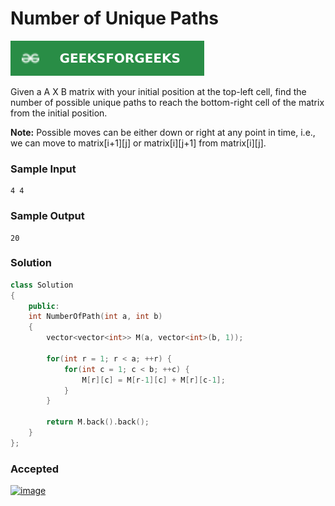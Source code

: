# Number of Unique Paths

[![Problem Link](../assets/gfg.svg)](https://practice.geeksforgeeks.org/problems/number-of-unique-paths5339/1/#)

Given a A X B matrix with your initial position at the top-left cell, find the number of possible unique paths to reach the bottom-right cell of the matrix from the initial position.

**Note:** Possible moves can be either down or right at any point in time, i.e., we can move to matrix[i+1][j] or matrix[i][j+1] from matrix[i][j].

### Sample Input
```
4 4
```

### Sample Output
```
20
```

### Solution
```cpp
class Solution
{
    public:
    int NumberOfPath(int a, int b)
    {
        vector<vector<int>> M(a, vector<int>(b, 1));
        
        for(int r = 1; r < a; ++r) {
            for(int c = 1; c < b; ++c) {
                M[r][c] = M[r-1][c] + M[r][c-1];
            }
        }

        return M.back().back();
    }
};
```

### Accepted
[![image](https://user-images.githubusercontent.com/44930179/151651824-26986bcc-cd3c-4654-a870-b210a006d337.png)](https://practice.geeksforgeeks.org/viewSol.php?subId=7bf1795b21916bac65f47e3dc374aa5a&pid=701714&user=jhasuraj)
